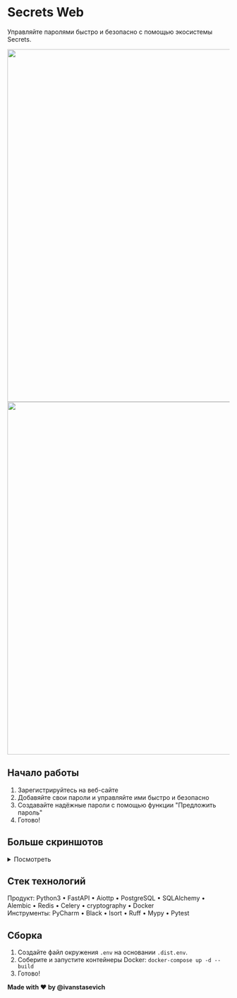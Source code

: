 # Secrets Web

Управляйте паролями быстро и безопасно с помощью экосистемы Secrets.

<img src="https://github.com/everysoftware/secrets/assets/22497421/0a06397e-59de-465b-b768-7481d8d93518" width="800" /> 
<img src="https://github.com/everysoftware/secrets/assets/22497421/6a66af42-1dfe-4ce1-909b-42686cc7d20f" width="800" /> 

## Начало работы
1. Зарегистрируйтесь на веб-сайте
2. Добавяйте свои пароли и управляйте ими быстро и безопасно
3. Создавайте надёжные пароли с помощью функции "Предложить пароль"
4. Готово!

## Больше скриншотов

<details>

<summary>Посмотреть</summary> 

<img src="https://github.com/everysoftware/secrets-bot/assets/22497421/9d32c2dd-d121-491f-ae7f-5f049de73a59" width="250" />  
<img src="https://github.com/everysoftware/secrets-bot/assets/22497421/54c98de8-1c4f-42a3-bf67-b029e604d8b0" width="250" />  
<img src="https://github.com/everysoftware/secrets-bot/assets/22497421/d600fd4e-85da-4496-8eb7-106252e229b6" width="250" />  
<img src="https://github.com/everysoftware/secrets-bot/assets/22497421/bfa8b444-e5af-4f0b-8e74-5d59d49c690b" width="250" />  
<img src="https://github.com/everysoftware/secrets-bot/assets/22497421/115b336c-bf42-4f62-81b5-4a303b19098e" width="250" />   
<img src="https://github.com/everysoftware/secrets-bot/assets/22497421/ca728311-e476-454d-b8c2-2c6abae96c58" width="250" />  

</details>

## Стек технологий

Продукт: Python3 • FastAPI • Aiottp • PostgreSQL • SQLAlchemy • Alembic • Redis • Celery • cryptography • Docker  
Инструменты: PyCharm • Black • Isort • Ruff • Mypy • Pytest

## Сборка

1. Создайте файл окружения ```.env``` на основании ```.dist.env```. 
2. Соберите и запустите контейнеры Docker: ```docker-compose up -d --build```
3. Готово!


**Made with ❤️ by @ivanstasevich**
